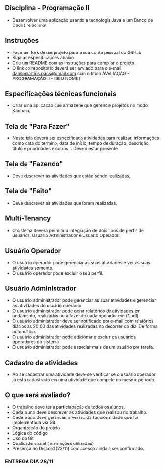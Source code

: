 ## Disciplina - Programação II 
* Desenvolver uma aplicação usando a tecnologia Java e um Banco de Dados relacional.

## Instruções

* Faça um fork desse projeto para a sua conta pessoal do GitHub
* Siga as especificações abaixo
* Crie um README com as instruções para compilar o projeto.
* O link do repositório deverá ser enviado para o e-mail danilomartins.pacs@gmail.com com o título AVALIAÇÃO - PROGRAMAÇÃO II - [SEU NOME]

## Especificações técnicas funcionais

* Criar uma aplicação que armazene que gerencie projetos no modo Kanbam.

## Tela de "Para Fazer"

* Neste tela deverá ser especificado atividades para realizar, informações como data do termino, data de início, tempo de duração, descrição, título e prioridades e outros... Devem estar presente

## Tela de "Fazendo"
* Deve descrever as atividades que estão sendo realizadas, 

## Tela de "Feito"
* Deve descrever as atividades que foram realizadas.

## Multi-Tenancy
* O sistema deverá permitir a integração de dois tipos de perfis de usuários. Usuário Administrador e Usuário Operador.

## Usuário Operador
* O usuário operador pode gerenciar as suas atividades e ver as suas atividades somente.
* O usuário operador pode excluir o seu perfil.

## Usuário Administrador
* O usuário administrador pode gerenciar as suas atividades e gerenciar as atividades do usuário operador.
* O usuário administrador pode gerar relatórios de atividades em andamento, realizadas ou à fazer de cada operador em (*.pdf)
* O usuário administrador deve ser notificado por e-mail com relatórios diários as 20:00 das atividades realizadas no decorrer do dia. De forma automática.
* O usuário administrador pode adicionar e excluir os usuários operadores do sistema
* O usuário administrador pode associar mais de um usuário por tarefa.

## Cadastro de atividades
* Ao se cadastrar uma atividade deve-se verificar se o usuário operador já está cadastrado em uma atividade que compete no mesmo período.

## O que será avaliado?
* O trabalho deve ter a particiapação de todos os alunos.
* Cada aluno deve descrever as atividades que realizou no trabalho.
* Cada aluno deve gerenciar a versão da funcionalidade que foi implementada via Git.
* Organização do projeto
* Lógica do código
* Uso do Git
* Qualidade visual ( animações utilizadas)
* Presença no Discord (23/11) com acesso ainda a ser confirmado.

### ENTREGA DIA 28/11





